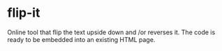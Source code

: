 # flip-it
Online tool that flip the text upside down and /or reverses it. The code is ready to be embedded into an existing HTML page.
